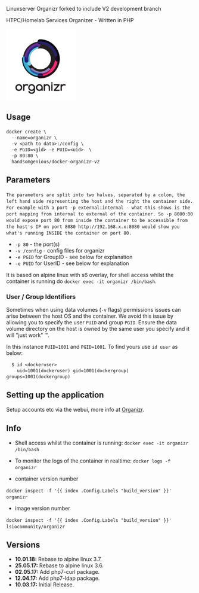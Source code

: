 Linuxserver Organizr forked to include V2 development branch

[linuxserverurl]: https://linuxserver.io
[forumurl]: https://forum.linuxserver.io
[ircurl]: https://www.linuxserver.io/irc/
[podcasturl]: https://www.linuxserver.io/podcast/
[appurl]: https://github.com/causefx/Organizr
[hub]: https://hub.docker.com/r/handsomgenious/docker-organizr-v2

HTPC/Homelab Services Organizer - Written in PHP

[![organizr](https://raw.githubusercontent.com/linuxserver/docker-templates/master/linuxserver.io/img/organizr-icon.png)][appurl]

## Usage

```
docker create \
  --name=organizr \
  -v <path to data>:/config \
  -e PGID=<gid> -e PUID=<uid>  \
  -p 80:80 \
  handsomgenious/docker-organizr-v2
```

## Parameters

`The parameters are split into two halves, separated by a colon, the left hand side representing the host and the right the container side. 
For example with a port -p external:internal - what this shows is the port mapping from internal to external of the container.
So -p 8080:80 would expose port 80 from inside the container to be accessible from the host's IP on port 8080
http://192.168.x.x:8080 would show you what's running INSIDE the container on port 80.`



* `-p 80` - the port(s)
* `-v /config` - config files for organizr
* `-e PGID` for GroupID - see below for explanation
* `-e PUID` for UserID - see below for explanation

It is based on alpine linux with s6 overlay, for shell access whilst the container is running do `docker exec -it organizr /bin/bash`.

### User / Group Identifiers

Sometimes when using data volumes (`-v` flags) permissions issues can arise between the host OS and the container. We avoid this issue by allowing you to specify the user `PUID` and group `PGID`. Ensure the data volume directory on the host is owned by the same user you specify and it will "just work" ™.

In this instance `PUID=1001` and `PGID=1001`. To find yours use `id user` as below:

```
  $ id <dockeruser>
    uid=1001(dockeruser) gid=1001(dockergroup) groups=1001(dockergroup)
```

## Setting up the application

Setup accounts etc via the webui, more info at [Organizr][appurl].

## Info

* Shell access whilst the container is running: `docker exec -it organizr /bin/bash`
* To monitor the logs of the container in realtime: `docker logs -f organizr`

* container version number 

`docker inspect -f '{{ index .Config.Labels "build_version" }}' organizr`

* image version number

`docker inspect -f '{{ index .Config.Labels "build_version" }}' lsiocommunity/organizr`

## Versions

+ **10.01.18:** Rebase to alpine linux 3.7.
+ **25.05.17:** Rebase to alpine linux 3.6.
+ **02.05.17:** Add php7-curl package.
+ **12.04.17:** Add php7-ldap package.
+ **10.03.17:** Initial Release.
